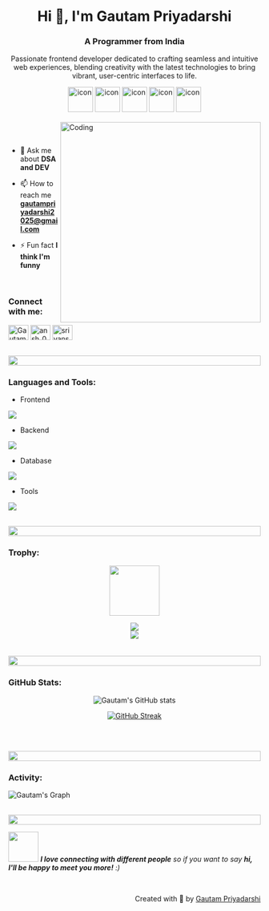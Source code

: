 <h1 align="center">Hi 👋, I'm Gautam Priyadarshi</h1>
<h3 align="center">A Programmer from India</h3>
<p align="center">Passionate frontend developer dedicated to crafting seamless and intuitive web experiences, blending creativity with the latest technologies to bring vibrant, user-centric interfaces to life.</p>

<div align="center">
  <img src="https://techstack-generator.vercel.app/cpp-icon.svg" alt="icon" width="50" height="50" />
  <img src="https://techstack-generator.vercel.app/python-icon.svg" alt="icon" width="50" height="50" />
<!--   <img src="https://techstack-generator.vercel.app/ts-icon.svg" alt="icon" width="50" height="50" /> -->
  <img src="https://techstack-generator.vercel.app/js-icon.svg" alt="icon"width="50" height="50" />
  <img src="https://techstack-generator.vercel.app/react-icon.svg" alt="icon" width="50" height="50" />
 <img src="https://techstack-generator.vercel.app/mysql-icon.svg" alt="icon" width="50" height="50" />
</div>

<br>


<img align="right" alt="Coding" width="400" src="https://user-images.githubusercontent.com/74038190/229223263-cf2e4b07-2615-4f87-9c38-e37600f8381a.gif">
<br><br>


- 💬 Ask me about **DSA and DEV**

- 📫 How to reach me **gautampriyadarshi2025@gmail.com**

- ⚡ Fun fact **I think I'm funny**

<br>
<h3 align="left">Connect with me:</h3>
<p align="left">
<a href="https://www.linkedin.com/in/contact-gautam-priyadarshi" target="blank"><img align="center" src="https://raw.githubusercontent.com/rahuldkjain/github-profile-readme-generator/master/src/images/icons/Social/linked-in-alt.svg" alt="Gautam_Priyadarshi" height="30" width="40" /></a>
<a href="https://leetcode.com/u/gpriyadarshibe21/" target="blank"><img align="center" src="https://raw.githubusercontent.com/rahuldkjain/github-profile-readme-generator/master/src/images/icons/Social/leet-code.svg" alt="ansh_0504" height="30" width="40" /></a>
<a href="https://auth.geeksforgeeks.org/user/gpriyadarshibe21" target="blank"><img align="center" src="https://raw.githubusercontent.com/rahuldkjain/github-profile-readme-generator/master/src/images/icons/Social/geeks-for-geeks.svg" alt="srivansh05" height="30" width="40" /></a>
  
</p>
<br>

<img src="https://i.imgur.com/dBaSKWF.gif" height="20" width="100%">

<h3 align="left">Languages and Tools:</h3>

- Frontend
<p align="left">
  <a href="https://skillicons.dev">
<!--     <img src="https://skillicons.dev/icons?i=ts,js,react,nextjs,redux,tailwind,materialui" /> -->
    <img src="https://skillicons.dev/icons?i=html,css,js,react,redux,tailwind,materialui" />
  </a>
</p>

- Backend
<p align="left">
  <a href="https://skillicons.dev">
<!--     <img src="https://skillicons.dev/icons?i=php,laravel,java,nodejs,py,spring,flask,fastapi,express,nestjs" /> -->
    <img src="https://skillicons.dev/icons?i=nodejs" />
  </a>
</p>


- Database
<p align="left">
  <a href="https://skillicons.dev">
<!--     <img src="https://skillicons.dev/icons?i=mongodb,mysql,postgresql" /> -->
    <img src="https://skillicons.dev/icons?i=mysql" />
  </a>
</p>


<p align="left">
  <a href="https://skillicons.dev">
<!--     <img src="https://skillicons.dev/icons?i=azure,aws,gcp,firebase,cloudflare" /> -->
<!--     <p>- Cloud Servers</p> -->
  </a>
</p>

- Tools
<p align="left">
  <a href="https://skillicons.dev">
<!--     <img src="https://skillicons.dev/icons?i=git,github,docker,figma,xd,idea,vscode,postman,linux" /> -->
    <img src="https://skillicons.dev/icons?i=git,github,figma,vscode,linux" />
  </a>
</p>

<br/>

<img src="https://i.imgur.com/dBaSKWF.gif" height="20" width="100%">

<h3 align="left">Trophy:</h3>

<p align="center">
<img src="https://media.tenor.com/0ENB5HuTH0gAAAAi/trophy-beker.gif"  width="100px" height="100px"></p>
  
<div align="center">
<img src="https://github-profile-trophy.vercel.app/?username=gautampriyadarshi&theme=matrix&no-bg=true&no-frame=true&row=1&column=4&title=MultiLanguage,Commits,PullRequest,Reviews">
 </div>

<div align="center">
<img src="https://github-profile-trophy.vercel.app/?username=gautampriyadarshi&theme=matrix&no-bg=true&no-frame=true&row=1&column=4&title=Repositories,Organizations,Stars,Followers">
 </div>
 <br><br>

<img src="https://i.imgur.com/dBaSKWF.gif" height="20" width="100%">

<h3 align="left">GitHub Stats:</h3>
<div align="center">
 
![Gautam's GitHub stats](https://github-readme-stats.vercel.app/api?username=gautampriyadarshi\&theme=midnight-purple\&show_icons=true\&show=reviews,prs_merged,prs_merged_percentage\&hide=contribs,issues)

[![GitHub Streak](https://streak-stats.demolab.com/?user=gautampriyadarshi&theme=midnight-purple)](https://git.io/streak-stats)

</div>

<br><br>

<img src="https://i.imgur.com/dBaSKWF.gif" height="20" width="100%">

<h3 align="left">Activity:</h3>

![Gautam's Graph](https://github-readme-activity-graph.vercel.app/graph?username=gautampriyadarshi&custom_title=Gautam's%20GitHub%20Activity%20Graph&bg_color=0D1117&color=7F3FBF&line=7F3FBF&point=7F3FBF&area_color=FFFFFF&title_color=FFFFFF&area=true)
<br><br>

<img src="https://i.imgur.com/dBaSKWF.gif" height="20" width="100%">

<img src="https://media.giphy.com/media/LnQjpWaON8nhr21vNW/giphy.gif" width="60"> <em><b>I love connecting with different people</b> so if you want to say <b>hi, I'll be happy to meet you more!</b> :)</em>

<br>
<p align="right" > Created with 🧡 by <a href="https://gautampriyadarshi.netlify.app/">Gautam Priyadarshi</a></p>
